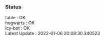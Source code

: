 ### Status


table : OK  
hogwarts : OK  
icy-bot : OK  
Latest Update : 2022-01-06 20:08:30.340523
